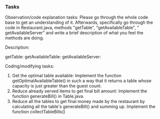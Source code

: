 ### Tasks

Observation/code explanation tasks:
Please go through the whole code base to get an understanding of it.
Afterwards, specifically go through the code in Restaurant.java, methods "getTable", "getAvailableTable", "
getAvailableServer" and write a brief description of what you feel the methods are doing.

Description:

getTable:
getAvailableTable:
getAvailableServer:

Coding/modifying tasks:

1. Get the optimal table available: Implement the function getOptimalAvailableTable() in such a way that it returns a
   table whose capacity is just greater than the guest count.
2. Reduce already served items to get final bill amount: Implement the function generateBill() in Table.java.
3. Reduce all the tables to get final money made by the restaurant by calculating all the table's generateBill() and
   summing up.
   Implement the function collectTableBills()

